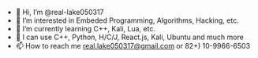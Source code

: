 - 👋 Hi, I’m @real-lake050317
- 👀 I’m interested in Embeded Programming, Algorithms, Hacking, etc.
- 🌱 I’m currently learning C++, Kali, Lua, etc. 
- 💪 I can use C++, Python, H/C/J, React.js, Kali, Ubuntu and much more
- 📫 How to reach me real.lake050317@gmail.com or 82+) 10-9966-6503

<!---
real-lake050317/real-lake050317 is a ✨ special ✨ repository because its `README.md` (this file) appears on your GitHub profile.
You can click the Preview link to take a look at your changes.
--->
